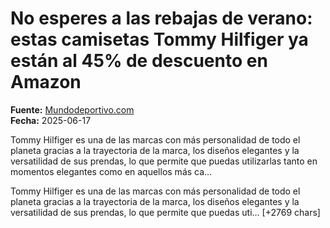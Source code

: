 # No esperes a las rebajas de verano: estas camisetas Tommy Hilfiger ya están al 45% de descuento en Amazon

**Fuente:** [Mundodeportivo.com](https://www.mundodeportivo.com/elrecomendador/moda/20250617/1002484806/esperes-rebajas-verano-camisetas-tommy-hilfiger-45-descuento-amazon.html)  
**Fecha:** 2025-06-17

Tommy Hilfiger es una de las marcas con más personalidad de todo el planeta gracias a la trayectoria de la marca, los diseños elegantes y la versatilidad de sus prendas, lo que permite que puedas utilizarlas tanto en momentos elegantes como en aquellos más ca…

Tommy Hilfiger es una de las marcas con más personalidad de todo el planeta gracias a la trayectoria de la marca, los diseños elegantes y la versatilidad de sus prendas, lo que permite que puedas uti… [+2769 chars]

